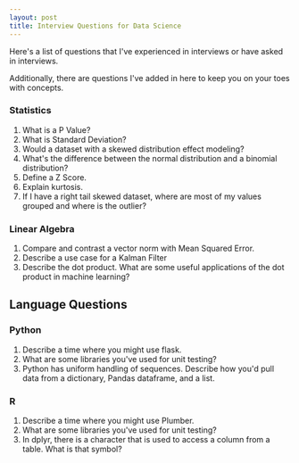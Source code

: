 ```yaml
---
layout: post
title: Interview Questions for Data Science
---
```


Here's a list of questions that I've experienced in interviews or have asked in interviews.

Additionally, there are questions I've added in here to keep you on your toes with concepts.


### Statistics
1. What is a P Value?
2. What is Standard Deviation?
3. Would a dataset with a skewed distribution effect modeling?
4. What's the difference between the normal distribution and a binomial distribution?
5. Define a Z Score.
6. Explain kurtosis.
7. If I have a right tail skewed dataset, where are most of my values grouped and where is the outlier?

### Linear Algebra
1. Compare and contrast a vector norm with Mean Squared Error.
2. Describe a use case for a Kalman Filter
3. Describe the dot product. What are some useful applications of the dot product in machine learning?

## Language Questions

### Python 
1. Describe a time where you might use flask.
2. What are some libraries you've used for unit testing?
3. Python has uniform handling of sequences. Describe how you'd pull data from a dictionary, Pandas dataframe, and a list.

### R
1. Describe a time where you might use Plumber.
2. What are some libraries you've used for unit testing?
3. In dplyr, there is a character that is used to access a column from a table. What is that symbol?

